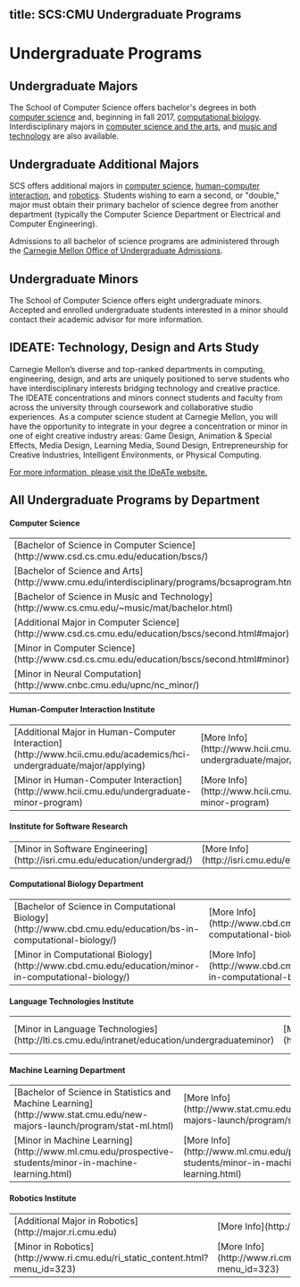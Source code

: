title: SCS:CMU Undergraduate Programs
---
# Undergraduate Programs

## Undergraduate Majors

The School of Computer Science offers bachelor's degrees in both [computer science](http://www.csd.cs.cmu.edu/education/bscs/index.html) and, beginning in fall 2017, [computational biology](http://www.cbd.cmu.edu/education/bs-in-computational-biology/). Interdisciplinary majors in [computer science and the arts](http://www.cmu.edu/interdisciplinary/programs/bcsaprogram.html), and [music and technology](http://www.cs.cmu.edu/~music/mat/bachelor.html) are also available.

## Undergraduate Additional Majors

SCS offers additional majors in [computer science](http://www.csd.cs.cmu.edu/education/bscs/second.html#major), [human-computer interaction](http://www.hcii.cmu.edu/applying-undergraduate-major), and [robotics](http://major.ri.cmu.edu/). Students wishing to earn a second, or "double," major must obtain their primary bachelor of science degree from another department (typically the Computer Science Department or Electrical and Computer Engineering).

Admissions to all bachelor of science programs are administered through the [Carnegie Mellon Office of Undergraduate Admissions](http://admission.enrollment.cmu.edu/).

## Undergraduate Minors

The School of Computer Science offers eight undergraduate minors. Accepted and enrolled undergraduate students interested in a minor should contact their academic advisor for more information.

## IDEATE: Technology, Design and Arts Study

Carnegie Mellon’s diverse and top-ranked departments in computing, engineering, design, and arts are uniquely positioned to serve students who have interdisciplinary interests bridging technology and creative practice. The IDEATE concentrations and minors connect students and faculty from across the university through coursework and collaborative studio experiences. As a computer science student at Carnegie Mellon, you will have the opportunity to integrate in your degree a concentration or minor in one of eight creative industry areas: Game Design, Animation & Special Effects, Media Design, Learning Media, Sound Design, Entrepreneurship for Creative Industries, Intelligent Environments, or Physical Computing.

[For more information, please visit the IDeATe website.](http://www.cmu.edu/ideate)

## All Undergraduate Programs by Department

#### Computer Science
<table class="tbl">
  <tr>
    <td>[Bachelor of Science in Computer Science](http://www.csd.cs.cmu.edu/education/bscs/)</td> 
    <td>[More Info](http://www.csd.cs.cmu.edu/education/bscs/)</td> 
    <td>[Apply](http://admission.enrollment.cmu.edu)</td>
  </tr>
  <tr>
    <td>[Bachelor of Science and Arts](http://www.cmu.edu/interdisciplinary/programs/bcsaprogram.html)</td> 
    <td>[More Info](http://www.cmu.edu/interdisciplinary/programs/bcsaprogram.html)</td> 
    <td>[Apply](http://www.cmu.edu/interdisciplinary/admisns/index.html)</td>
  </tr>
  <tr>
    <td>[Bachelor of Science in Music and Technology](http://www.cs.cmu.edu/~music/mat/bachelor.html)</td> 
    <td>[More Info](http://www.cs.cmu.edu/~music/mat/bachelor.html)</td> 
    <td>[Apply](http://www.cs.cmu.edu/~music/mat/bachelor-apply.html)</td>
  </tr>
  <tr>
    <td>[Additional Major in Computer Science](http://www.csd.cs.cmu.edu/education/bscs/second.html#major)</td> 
    <td>[More Info](http://www.csd.cs.cmu.edu/education/bscs/second.html#major)</td> 
    <td>[Apply](http://www.csd.cs.cmu.edu/education/bscs/second.html#major)</td>
  </tr>
  <tr>
    <td>[Minor in Computer Science](http://www.csd.cs.cmu.edu/education/bscs/second.html#minor)</td> 
    <td>[More Info](http://www.csd.cs.cmu.edu/education/bscs/second.html#minor)</td> 
    <td>[Apply](http://www.csd.cs.cmu.edu/education/bscs/second.html#minor)</td>
  </tr>
  <tr>
    <td>[Minor in Neural Computation](http://www.cnbc.cmu.edu/upnc/nc_minor/)</td> 
    <td>[More Info](http://www.cnbc.cmu.edu/upnc/nc_minor/)</td> 
    <td>[Apply](http://www.cnbc.cmu.edu/upnc/nc_minor/)</td>
  </tr>
</table>

#### Human-Computer Interaction Institute
<table class="tbl">
  <tr>
    <td>[Additional Major in Human-Computer Interaction](http://www.hcii.cmu.edu/academics/hci-undergraduate/major/applying)</td> 
    <td>[More Info](http://www.hcii.cmu.edu/academics/hci-undergraduate/major/applying)</td> 
    <td>[Apply](http://www.hcii.cmu.edu/applying-undergraduate-major)</td>
  </tr>
  <tr>
    <td>[Minor in Human-Computer Interaction](http://www.hcii.cmu.edu/undergraduate-minor-program)</td> 
    <td>[More Info](http://www.hcii.cmu.edu/undergraduate-minor-program)</td> 
    <td>[Apply](http://www.hcii.cmu.edu/undergraduate-minor-program)</td>
  </tr>
</table>

#### Institute for Software Research
<table class="tbl">
  <tr>
    <td>[Minor in Software Engineering](http://isri.cmu.edu/education/undergrad/)</td> 
    <td>[More Info](http://isri.cmu.edu/education/undergrad/)</td> 
    <td>[Apply](http://isri.cmu.edu/education/undergrad/)</td>
  </tr>
</table>

#### Computational Biology Department
<table class="tbl">
  <tr>
    <td>[Bachelor of Science in Computational Biology](http://www.cbd.cmu.edu/education/bs-in-computational-biology/)</td> 
    <td>[More Info](http://www.cbd.cmu.edu/education/bs-in-computational-biology/)</td> 
    <td>[Apply](http://www.cbd.cmu.edu/join-us/apply-to-undergraduate-program/)</td>
  </tr>
  <tr>
    <td>[Minor in Computational Biology](http://www.cbd.cmu.edu/education/minor-in-computational-biology/)</td> 
    <td>[More Info](http://www.cbd.cmu.edu/education/minor-in-computational-biology/)</td> 
    <td>[Apply](http://www.cbd.cmu.edu/education/minor-in-computational-biology/)</td>
  </tr>
</table>

#### Language Technologies Institute
<table class="tbl">
  <tr>
    <td>[Minor in Language Technologies](http://lti.cs.cmu.edu/intranet/education/undergraduateminor)</td> 
    <td>[More Info](http://lti.cs.cmu.edu/intranet/education/undergraduateminor)</td> 
    <td>[Apply](https://www.lti.cs.cmu.edu/apply-lti)</td>
  </tr>
</table>

#### Machine Learning Department
<table class="tbl">
  <tr>
    <td>[Bachelor of Science in Statistics and Machine Learning](http://www.stat.cmu.edu/new-majors-launch/program/stat-ml.html)</td> 
    <td>[More Info](http://www.stat.cmu.edu/new-majors-launch/program/stat-ml.html)</td> 
    <td>[Apply](http://www.stat.cmu.edu/new-majors-launch/program/stat-ml.html)</td>
  </tr>
  <tr>
    <td>[Minor in Machine Learning](http://www.ml.cmu.edu/prospective-students/minor-in-machine-learning.html)</td> 
    <td>[More Info](http://www.ml.cmu.edu/prospective-students/minor-in-machine-learning.html)</td> 
    <td>[Apply](http://www.ml.cmu.edu/prospective-students/minor-in-machine-learning.html)</td>
  </tr>
</table>

#### Robotics Institute
<table class="tbl">
  <tr>
    <td>[Additional Major in Robotics](http://major.ri.cmu.edu)</td> 
    <td>[More Info](http://major.ri.cmu.edu)</td> 
    <td>[Apply](http://major.ri.cmu.edu/?q=node/9)</td>
  </tr>
  <tr>
    <td>[Minor in Robotics](http://www.ri.cmu.edu/ri_static_content.html?menu_id=323)</td> 
    <td>[More Info](http://www.ri.cmu.edu/ri_static_content.html?menu_id=323)</td> 
    <td>[Apply](http://www.ri.cmu.edu/ri_static_content.html?menu_id=342)</td>
  </tr>
</table>
